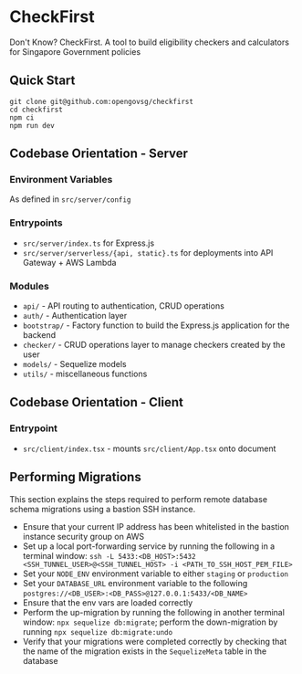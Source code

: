 # CheckFirst

Don't Know? CheckFirst. A tool to build eligibility checkers and calculators for Singapore Government policies

## Quick Start

```
git clone git@github.com:opengovsg/checkfirst
cd checkfirst
npm ci
npm run dev
```

## Codebase Orientation - Server

### Environment Variables

As defined in `src/server/config`

### Entrypoints
- `src/server/index.ts` for Express.js
- `src/server/serverless/{api, static}.ts` for deployments into API Gateway + AWS Lambda

### Modules
- `api/` - API routing to authentication, CRUD operations
- `auth/` - Authentication layer
- `bootstrap/` - Factory function to build the Express.js application for the backend
- `checker/` - CRUD operations layer to manage checkers created by the user
- `models/` - Sequelize models
- `utils/` - miscellaneous functions

## Codebase Orientation - Client

### Entrypoint
- `src/client/index.tsx` - mounts `src/client/App.tsx` onto document

## Performing Migrations
This section explains the steps required to perform remote database schema migrations using a bastion SSH instance.

- Ensure that your current IP address has been whitelisted in the bastion instance security group on AWS
- Set up a local port-forwarding service by running the following in a terminal window: `ssh -L 5433:<DB_HOST>:5432 <SSH_TUNNEL_USER>@<SSH_TUNNEL_HOST> -i <PATH_TO_SSH_HOST_PEM_FILE>`
- Set your `NODE_ENV` environment variable to either `staging` or `production`
- Set your `DATABASE_URL` environment variable to the following `postgres://<DB_USER>:<DB_PASS>@127.0.0.1:5433/<DB_NAME>`
- Ensure that the env vars are loaded correctly
- Perform the up-migration by running the following in another terminal window: `npx sequelize db:migrate`; perform the down-migration by running `npx sequelize db:migrate:undo`
- Verify that your migrations were completed correctly by checking that the name of the migration exists in the `SequelizeMeta` table in the database
